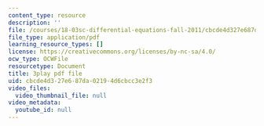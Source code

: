 ```yaml
---
content_type: resource
description: ''
file: /courses/18-03sc-differential-equations-fall-2011/cbcde4d327e687da02194d6cbcc3e2f3_z-meBrqcy_I.pdf
file_type: application/pdf
learning_resource_types: []
license: https://creativecommons.org/licenses/by-nc-sa/4.0/
ocw_type: OCWFile
resourcetype: Document
title: 3play pdf file
uid: cbcde4d3-27e6-87da-0219-4d6cbcc3e2f3
video_files:
  video_thumbnail_file: null
video_metadata:
  youtube_id: null
---
```

